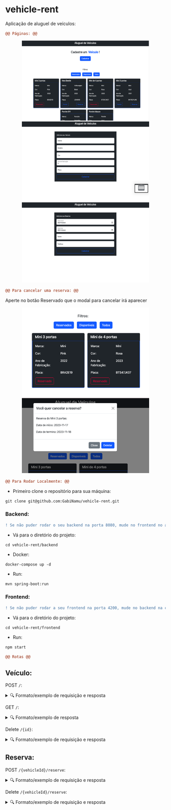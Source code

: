 # vehicle-rent
<p>Aplicação de aluguel de veículos:</p>

```diff
@@ Páginas: @@
```
<div align="center" display="flex">
    <img src="./frontend/src/assets/home.png" alt="home" width="400px" height="250px">
    <img src="./frontend/src/assets/addVehicle.png" alt="addVehicle" width="400px" height="250px">
    <img src="./frontend/src/assets/addReserve.png" alt="addReserve" width="400px" height="250px">
</div>

```diff
@@ Para cancelar uma reserva: @@
```
<p>Aperte no botão Reservado que o modal para cancelar irá aparecer</p>
<div align="center">
<img src="./frontend/src/assets/removeReserve.png" alt="removeReserve" width="400px heigth="250px"">
<img src="./frontend/src/assets/modal.png" alt="modal" width="400px" heigth="250px">
</div>


```diff
@@ Para Rodar Localmente: @@
```
- Primeiro clone o repositório para sua máquina:

```
git clone git@github.com:GabiNamu/vehicle-rent.git
```

### Backend:
```diff
! Se não puder rodar o seu backend na porta 8080, mude no frontend no arquivo vehicle.service.ts a variavel apiUrl para a porta que você irá usar
```
- Vá para o diretório do projeto:
```
cd vehicle-rent/backend
```
- Docker:
```
docker-compose up -d
```
- Run:
```
mvn spring-boot:run
```
### Frontend:
```diff
! Se não puder rodar a seu frontend na porta 4200, mude no backend na classe CorsConfiguration para a porta que você irá usar
```
- Vá para o diretório do projeto:
```
cd vehicle-rent/frontend
```
- Run:
```
npm start
```

```diff
@@ Rotas @@
```
Veículo:
  -------------
  
POST `/`:
<details>
  <summary>🔍 Formato/exemplo de requisição e resposta</summary><br />

Exemplo de requisição na rota POST `/`:

```json
{
  "model": "New Beetle",
  "brand": "Volkswagen",
  "color": "black",
  "manufacturing_year": 2020,
  "license_plate": "BRA2E19"
}
```
Exemplo de resposta:
```json
{
  "message": "Veículo criado com sucesso!",
  "data": {
    "id": 1,
    "model": "New Beetle",
    "brand": "Volkswagen",
    "color": "black",
    "manufacturingYear": 2020,
    "licensePlate": "BRA2E19",
    "reserve": null
  }
}
```
</details>

GET `/`:
<details>
  <summary>🔍 Formato/exemplo de resposta</summary><br />

Exemplo de resposta para a rota GET `/`:

```json
[
  {
    "id": 1,
    "model": "New Beetle",
    "brand": "Volkswagen",
    "color": "black",
    "manufacturingYear": 2020,
    "licensePlate": "BRA2E19",
    "reserve": null
  }
]
```
</details>

Delete `/{id}`:
<details>
  <summary>🔍 Formato/exemplo de requisição e resposta</summary><br />

Exemplo de resposta para a rota `/1` (supondo que exista um veículo com `id = 1`:

Exemplo de resposta:
```json
{
  "message": "Veículo removido com sucesso!",
  "data": null
}
```
</details>

Reserva:
  -------------

POST `/{vehicleId}/reserve`:
<details>
  <summary>🔍 Formato/exemplo de requisição e resposta</summary><br />

Exemplo de resposta para a rota Post `/2/reserve` (supondo que exista um veículo com `id = 2`:

```json
{
     "initial_date": "2023-11-25",
     "final_date": "2023-11-27",
     "name": "Marcelo",
     "phone": "73999874976"
  }
```
Exemplo de resposta:
```json
{
  "message": "Reserva criado com sucesso!",
  "data": {
    "id": 1,
    "initialDate": "2023-11-25",
    "finalDate": "2023-11-27",
    "name": "Marcelo",
    "phone": "73999874976"
  }
}
```
</details>

Delete `/{vehicleId}/reserve`:
<details>
  <summary>🔍 Formato/exemplo de requisição e resposta</summary><br />

Exemplo de resposta para a rota Post `/2/reserve` (supondo que exista um veículo com `id = 2`:

Exemplo de resposta:
```json
{
  "message": "Reserva removido com sucesso!",
  "data": null
}
```



